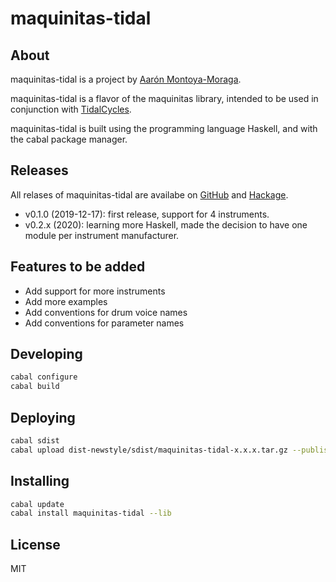 # maquinitas-tidal

## About

maquinitas-tidal is a project by [Aarón Montoya-Moraga](https://montoyamoraga.io/).

maquinitas-tidal is a flavor of the maquinitas library, intended to be used in conjunction with [TidalCycles](https://github.com/tidalcycles/).

maquinitas-tidal is built using the programming language Haskell, and with the cabal package manager.

## Releases

All relases of maquinitas-tidal are availabe on [GitHub](https://github.com/maquinitas/maquinitas-tidal/releases/) and [Hackage](https://hackage.haskell.org/package/maquinitas-tidal).

* v0.1.0 (2019-12-17): first release, support for 4 instruments.
* v0.2.x (2020): learning more Haskell, made the decision to have one module per instrument manufacturer.

## Features to be added

* Add support for more instruments
* Add more examples
* Add conventions for drum voice names
* Add conventions for parameter names

## Developing

```bash
cabal configure
cabal build
```

## Deploying

```bash
cabal sdist
cabal upload dist-newstyle/sdist/maquinitas-tidal-x.x.x.tar.gz --publish
```

## Installing

```bash
cabal update
cabal install maquinitas-tidal --lib
```

## License

MIT
